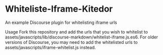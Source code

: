 # Whiteliste-Iframe-Kitedor

An example Discourse plugin for whitelisting iframe urls

Usage
Fork this repository and add the urls that you wish to whitelist to assets/javascripts/lib/discourse-markdown/whitelist-iframe.js.es6. For older versions of Discourse, you may need to add the whitelisted urls to assets/javascripts/iframe-whitelist.js instead.

